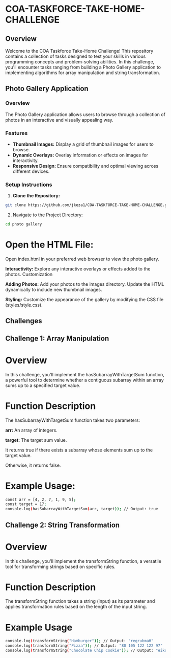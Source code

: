 # COA-TASKFORCE-TAKE-HOME-CHALLENGE

## Overview

Welcome to the COA Taskforce Take-Home Challenge! This repository contains a collection of tasks designed to test your skills in various programming concepts and problem-solving abilities. In this challenge, you'll encounter tasks ranging from building a Photo Gallery application to implementing algorithms for array manipulation and string transformation.

## Photo Gallery Application

### Overview

The Photo Gallery application allows users to browse through a collection of photos in an interactive and visually appealing way.

### Features

- **Thumbnail Images:** Display a grid of thumbnail images for users to browse.
- **Dynamic Overlays:** Overlay information or effects on images for interactivity.
- **Responsive Design:** Ensure compatibility and optimal viewing across different devices.

### Setup Instructions

1. **Clone the Repository:**
```bash
git clone https://github.com/jkeza1/COA-TASKFORCE-TAKE-HOME-CHALLENGE.git
```
2. Navigate to the Project Directory:
```bash
cd photo gallery
```
# Open the HTML File:

Open index.html in your preferred web browser to view the photo gallery.

**Interactivity:**
Explore any interactive overlays or effects added to the photos.
Customization

**Adding Photos:**
Add your photos to the images directory.
Update the HTML dynamically to include new thumbnail images.

**Styling:**
Customize the appearance of the gallery by modifying the CSS file (styles/style.css).

## Challenges

 ## Challenge 1: Array Manipulation
# Overview

In this challenge, you'll implement the hasSubarrayWithTargetSum function, a powerful tool to determine whether a contiguous subarray within an array sums up to a specified target value.

# Function Description
The hasSubarrayWithTargetSum function takes two parameters:

**arr:** An array of integers.

**target:** The target sum value.

It returns true if there exists a subarray whose elements sum up to the target value. 

Otherwise, it returns false.

# Example Usage:
```bash
const arr = [4, 2, 7, 1, 9, 5];
const target = 17;
console.log(hasSubarrayWithTargetSum(arr, target)); // Output: true
```
## Challenge 2: String Transformation
# Overview

In this challenge, you'll implement the transformString function, a versatile tool for transforming strings based on specific rules.

# Function Description
The transformString function takes a string (input) as its parameter and applies transformation rules based on the length of the input string.

# Example Usage
```bash
console.log(transformString("Hamburger")); // Output: "regrubmaH"
console.log(transformString("Pizza")); // Output: "80 105 122 122 97"
console.log(transformString("Chocolate Chip Cookie")); // Output: "eikooCpihCetalocohC"
```

